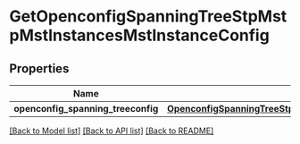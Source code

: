 # GetOpenconfigSpanningTreeStpMstpMstInstancesMstInstanceConfig

## Properties
Name | Type | Description | Notes
------------ | ------------- | ------------- | -------------
**openconfig_spanning_treeconfig** | [**OpenconfigSpanningTreeStpOpenconfigspanningtreestpMstpMstinstancesConfig**](OpenconfigSpanningTreeStpOpenconfigspanningtreestpMstpMstinstancesConfig.md) |  | [optional] 

[[Back to Model list]](../README.md#documentation-for-models) [[Back to API list]](../README.md#documentation-for-api-endpoints) [[Back to README]](../README.md)


